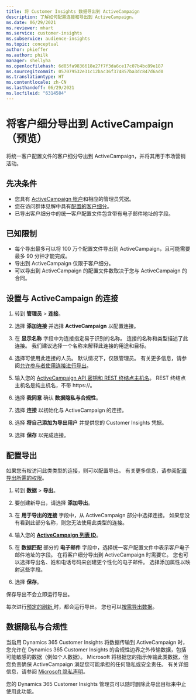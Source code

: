 ```yaml
---
title: 将 Customer Insights 数据导出到 ActiveCampaign
description: 了解如何配置连接和导出到 ActiveCampaign。
ms.date: 06/29/2021
ms.reviewer: mhart
ms.service: customer-insights
ms.subservice: audience-insights
ms.topic: conceptual
author: pkieffer
ms.author: philk
manager: shellyha
ms.openlocfilehash: 6d85fa9836618e27f7f3da6ce17c07b4bc89e187
ms.sourcegitcommit: 057079532e31c12bac36f374857ba3dc847d6ad0
ms.translationtype: HT
ms.contentlocale: zh-CN
ms.lasthandoff: 06/29/2021
ms.locfileid: "6314584"
---
```

# <a name="export-segments-to-activecampaign-preview"></a>将客户细分导出到 ActiveCampaign（预览）

将统一客户配置文件的客户细分导出到 ActiveCampaign，并将其用于市场营销活动。

## <a name="prerequisites"></a>先决条件

-   您具有 [ActiveCampaign 帐户](https://www.activecampaign.com/)和相应的管理员凭据。
-   您在访问群体见解中具有[配置的客户细分](segments.md)。
-   已导出客户细分中的统一客户配置文件包含带有电子邮件地址的字段。

## <a name="known-limitations"></a>已知限制

- 每个导出最多可以将 100 万个配置文件导出到 ActiveCampaign，且可能需要最多 90 分钟才能完成。
- 导出到 ActiveCampaign 仅限于客户细分。
- 可以导出到 ActiveCampaign 的配置文件数取决于您与 ActiveCampaign 的合同。

## <a name="set-up-connection-to-activecampaign"></a>设置与 ActiveCampaign 的连接

1. 转到 **管理员** > **连接**。

1. 选择 **添加连接** 并选择 **ActiveCampaign** 以配置连接。

1. 在 **显示名称** 字段中为连接指定易于识别的名称。 连接的名称和类型描述了此连接。 我们建议选择一个名称来解释此连接的用途和目标。

1. 选择可使用此连接的人员。 默认情况下，仅限管理员。 有关更多信息，请参阅[允许参与者使用连接进行导出](connections.md#allow-contributors-to-use-a-connection-for-exports)。

1. 输入您的 [ActiveCampaign API 密钥和 REST 终结点主机名](https://help.activecampaign.com/hc/articles/207317590-Getting-started-with-the-API#how-to-obtain-your-activecampaign-api-url-and-key)。 REST 终结点主机名是纯主机名，不带 https://。 

1. 选择 **我同意** 确认 **数据隐私与合规性**。

1. 选择 **连接** 以初始化与 ActiveCampaign 的连接。

1. 选择 **将自己添加为导出用户** 并提供您的 Customer Insights 凭据。

1. 选择 **保存** 以完成连接。

## <a name="configure-an-export"></a>配置导出

如果您有权访问此类类型的连接，则可以配置导出。 有关更多信息，请参阅[配置导出所需的权限](export-destinations.md#set-up-a-new-export)。

1. 转到 **数据** > **导出**。

1. 要创建新导出，请选择 **添加导出**。

1. 在 **用于导出的连接** 字段中，从 ActiveCampaign 部分中选择连接。 如果您没有看到此部分名称，则您无法使用此类型的连接。

1. 输入您的 [**ActiveCampaign 列表 ID**](https://help.activecampaign.com/hc/articles/360000030559-How-to-create-a-list-in-ActiveCampaign)。    

3. 在 **数据匹配** 部分的 **电子邮件** 字段中，选择统一客户配置文件中表示客户电子邮件地址的字段。 在将客户细分导出到 ActiveCampaign 时需要它。 您也可以选择导出名、姓和电话号码来创建更个性化的电子邮件。 选择添加属性以映射这些字段。

1. 选择 **保存**。

保存导出不会立即运行导出。

每次进行[预定的刷新 ](system.md#schedule-tab)时，都会运行导出。 您也可以[按需导出数据](export-destinations.md#run-exports-on-demand)。 


## <a name="data-privacy-and-compliance"></a>数据隐私与合规性

当启用 Dynamics 365 Customer Insights 将数据传输到 ActiveCampaign 时，您允许在 Dynamics 365 Customer Insights 的合规性边界之外传输数据，包括可能敏感的数据（例如个人数据）。 Microsoft 将根据您的指示传输此类数据，但您负责确保 ActiveCampaign 满足您可能承担的任何隐私或安全责任。 有关详细信息，请参阅 [Microsoft 隐私声明](https://go.microsoft.com/fwlink/?linkid=396732)。

您的 Dynamics 365 Customer Insights 管理员可以随时删除此导出目标来中止使用此功能。
